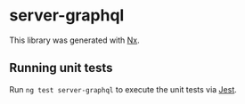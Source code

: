 # server-graphql

This library was generated with [Nx](https://nx.dev).

## Running unit tests

Run `ng test server-graphql` to execute the unit tests via [Jest](https://jestjs.io).

